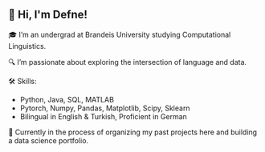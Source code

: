 ## 💫 Hi, I'm Defne!

🎓 I’m an undergrad at Brandeis University studying Computational Linguistics.

🔍 I’m passionate about exploring the intersection of language and data.

<!--
🚀 Current Projects:
- 🍲 **Cookbook Project:** Creating a comprehensive gourmet cookbook from a large dataset of recipes.
- 💻 **Concurrent Unix Shell in Java:** Implementing a concurrent shell using threads for my class project.
-->
🛠️ Skills:
- Python, Java, SQL, MATLAB
- Pytorch, Numpy, Pandas, Matplotlib, Scipy, Sklearn
- Bilingual in English & Turkish, Proficient in German

🌱 Currently in the process of organizing my past projects here and building a data science portfolio.
